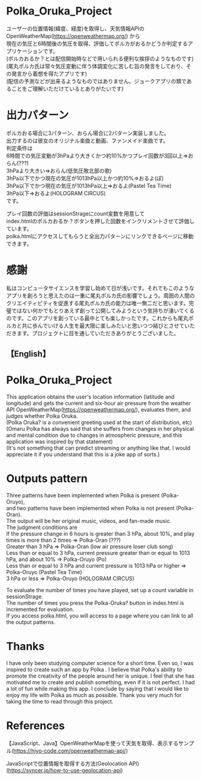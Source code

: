 # Polka_Oruka_Project  
ユーザーの位置情報(緯度、経度)を取得し、天気情報APIのOpenWeatherMap(https://openweathermap.org/) から  
現在の気圧と6時間後の気圧を取得、評価してポルカがおるかどうか判定するアプリケーションです。  
(ポルカおるか？とは配信開始時などで用いられる便利な挨拶のようなものです)  
(尾丸ポルカ氏は常々気圧変動に伴う体調変化に苦しむ旨の発言をしており、その発言から着想を得たアプリです)  
(配信の予測などが出来るようなものではありません。ジョークアプリの類であることをご理解いただけているとありがたいです)  
  
# 出力パターン  
ポルカおる場合に3パターン、おらん場合に2パターン実装しました。  
出力するのは彼女のオリジナル楽曲と動画、ファンメイド楽曲です。  
判定条件は  
6時間での気圧変動が3hPaより大きくかつ約10%かつプレイ回数が3回以上⇒おらん(???)  
3hPaより大きい⇒おらん(低気圧敗北部の歌)  
3hPa以下でかつ現在の気圧が1013hPa以上かつ約10%⇒おるよ(ぽ)  
3hPa以下でかつ現在の気圧が1013hPa以上⇒おるよ(Pastel Tea Time)  
3hPa以下⇒おるよ(HOLOGRAM CIRCUS)  
です。

プレイ回数の評価はsessionStrageにcount変数を用意して  
index.htmlのポルカおるか？ボタンを押した回数をインクリメントさせて評価しています。  
polka.htmlにアクセスしてもらうと全出力パターンにリンクできるページに移動できます。
  
# 感謝  
私はコンピュータサイエンスを学習し始めて日が浅いです。それでもこのようなアプリを創ろうと思えたのは一重に尾丸ポルカ氏の影響でしょう。周囲の人間のクリエイティビティを促進する尾丸ポルカ氏の能力は唯一無二だと思います。完璧ではない何かでもとりあえず創って公開してみようという気持ちが湧いてくるのです。このアプリを創っている最中とても楽しかったです。これからも尾丸ポルカと共に歩んでいける人生を最大限に楽しみたいと思いつつ結びとさせていただきます。プロジェクトに目を通していただきありがとうございました。
  
  
## 【English】  
# Polka_Oruka_Project 
This application obtains the user's location information (latitude and longitude) and gets the current and six-hour air pressure from the weather API OpenWeatherMap(https://openweathermap.org/), evaluates them, and judges whether Polka Oruka.  
(Polka Oruka? is a convenient greeting used at the start of distribution, etc)  
(Omaru Polka has always said that she suffers from changes in her physical and mental condition due to changes in atmospheric pressure, and this application was inspired by that statement)  
(It's not something that can predict streaming or anything like that. I would appreciate it if you understand that this is a joke app of sorts.)   
  
# Outputs pattern  
Three patterns have been implemented when Polka is present (Polka-Oruyo),   
and two patterns have been implemented when Polka is not present (Polka-Oran).  
The output will be her original music, videos, and fan-made music.  
The judgment conditions are  
If the pressure change in 6 hours is greater than 3 hPa, about 10%, and play times is more than 2 times => Polka-Oran (???)  
Greater than 3 hPa => Polka-Oran (low air pressure loser club song)  
Less than or equal to 3 hPa, current pressure greater than or equal to 1013 hPa, and about 10% => Polka-Oruyo (Po)  
Less than or equal to 3 hPa and current pressure is 1013 hPa or higher => Polka-Oruyo (Pastel Tea Time)  
3 hPa or less ⇒ Polka-Oruyo (HOLOGRAM CIRCUS)  
  
To evaluate the number of times you have played, set up a count variable in sessionStrage.  
The number of times you press the Polka-Oruka? button in index.html is incremented for evaluation.  
If you access polka.html, you will access to a page where you can link to all the output patterns.  
  
# Thanks  
I have only been studying computer science for a short time. Even so, I was inspired to create such an app by Polka . I believe that Polka's ability to promote the creativity of the people around her is unique. I feel that she has motivated me to create and publish something, even if it is not perfect. I had a lot of fun while making this app. I conclude by saying that I would like to enjoy my life with Polka as much as possible. Thank you very much for taking the time to read through this project.
  

# References    
【JavaScript、Java】OpenWeatherMapを使って天気を取得、表示するサンプル(https://hiyo-code.com/openweathermap-api/)  
  
JavaScriptで位置情報を取得する方法(Geolocation API)(https://syncer.jp/how-to-use-geolocation-api)  
